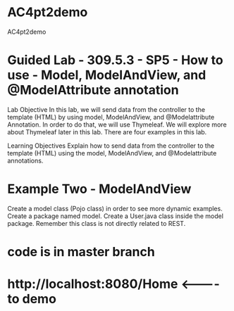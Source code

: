 # AC4pt2demo
AC4pt2demo

# Guided Lab - 309.5.3 - SP5 - How to use - Model, ModelAndView, and @ModelAttribute annotation

Lab Objective
In this lab, we will send data from the controller to the template (HTML) by using model, ModelAndView, and @Modelattribute Annotation. In order to do that, we will use Thymeleaf. We will explore more about Thymeleaf later in this lab. There are four examples in this lab.

Learning Objectives
Explain how to send data from the controller to the template (HTML) using the model, ModelAndView, and @Modelattribute annotations.


# Example Two - ModelAndView 
Create a model class (Pojo class) in order to see more dynamic examples.
Create a package named model. Create a User.java class inside the model package. Remember this class is not directly related to REST.

# code is in master branch

# http://localhost:8080/Home      <----   to demo
